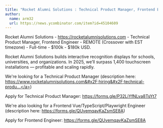 ```yaml
---
title: "Rocket Alumni Solutions : Technical Product Manager, Frontend Engineer"
author:
  name: arm32
  url: https://news.ycombinator.com/item?id=45104609
---
```

Rocket Alumni Solutions - <a href="https:&#x2F;&#x2F;rocketalumnisolutions.com" rel="nofollow">https:&#x2F;&#x2F;rocketalumnisolutions.com</a> - Technical Product Manager, Frontend Engineer - REMOTE (Crossover with EST timezone) - Full-time - $100k - $180k USD.

Rocket Alumni Solutions builds interactive recognition displays for schools, universities, and organizations. In 2025, we’ll surpass 1,400 touchscreen installations — profitable and scaling rapidly.

We&#x27;re looking for a Technical Product Manager (description here: <a href="https:&#x2F;&#x2F;www.rocketalumnisolutions.com&#x2F;hiring&#x2F;technical-product-manager" rel="nofollow">https:&#x2F;&#x2F;www.rocketalumnisolutions.com&#x2F;hiring&#x2F;technical-produ...</a>)

Apply for Technical Product Manager: <a href="https:&#x2F;&#x2F;forms.gle&#x2F;P32LiYfNLva8TsYt7" rel="nofollow">https:&#x2F;&#x2F;forms.gle&#x2F;P32LiYfNLva8TsYt7</a>

We&#x27;re also looking for a Frontend Vue&#x2F;TypeScript&#x2F;Playwright Engineer (description here: <a href="https:&#x2F;&#x2F;forms.gle&#x2F;QUvemqavKaZsmSE8A" rel="nofollow">https:&#x2F;&#x2F;forms.gle&#x2F;QUvemqavKaZsmSE8A</a>)

Apply for Frontend Engineer: <a href="https:&#x2F;&#x2F;forms.gle&#x2F;QUvemqavKaZsmSE8A" rel="nofollow">https:&#x2F;&#x2F;forms.gle&#x2F;QUvemqavKaZsmSE8A</a>
<JobApplication />

